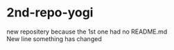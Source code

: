 # 2nd-repo-yogi
new repositery because the 1st one had no README.md
<br>
New line
something has changed